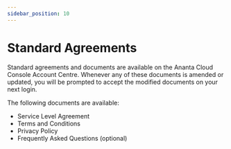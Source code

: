 ```yaml
---
sidebar_position: 10
---
```

# Standard Agreements
Standard agreements and documents are available on the Ananta Cloud Console Account Centre. Whenever any of these documents is amended or updated, you will be prompted to accept the modified documents on your next login.

The following documents are available:

- Service Level Agreement
- Terms and Conditions
- Privacy Policy
- Frequently Asked Questions (optional)


